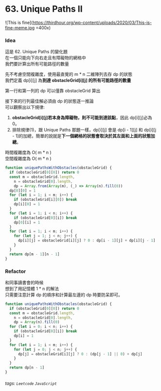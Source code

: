 # 63. Unique Paths II

![This is fine](https://thirdhour.org/wp-content/uploads/2020/03/This-is-fine-meme.jpg =400x)

### Idea

這是 62. Unique Paths 的變化題<br />
在一個只能向下向右走且有障礙物的網格中<br />
我們要計算出所有可能路徑的數量

先不考慮空間複雜度，使用最直覺的 m \* n 二維陣列去存 dp 的狀態<br />
我們定義 dp[i][j] 為**到達 obstacleGrid[i][j] 的所有可能路徑的數量**

第一行和第一列的 dp 可以僅靠 obstacleGrid 算出

接下來的行列最佳解必須由 dp 的狀態逐一推論<br />
可以觀察出以下規律:

1. **obstacleGrid[i][j]若本身為障礙物，則不可能到達該點**，因此 dp[i][j]必為 0。
2. 排除規律(1)，跟 Unique Paths 那題一樣，dp[i][j] 會是 dp[i - 1][j] 和 dp[i][j - 1]的加總，簡單的說就是**下一個網格的狀態會取決於其左面和上面的狀態加總**。

時間複雜度為 O( m \* n )<br />
空間複雜度為 O( m \* n )

```javascript
function uniquePathsWithObstacles(obstacleGrid) {
  if (obstacleGrid[0][0]) return 0
  const m = obstacleGrid.length,
    n = obstacleGrid[0].length,
    dp = Array.from(Array(m), (_) => Array(n).fill(0))
  dp[0][0] = 1
  for (let i = 1; i < m; i++) {
    if (obstacleGrid[i][0]) break
    dp[i][0] = 1
  }
  for (let i = 1; i < n; i++) {
    if (obstacleGrid[0][i]) break
    dp[0][i] = 1
  }
  for (let i = 1; i < m; i++) {
    for (let j = 1; j < n; j++) {
      dp[i][j] = obstacleGrid[i][j] ? 0 : dp[i - 1][j] + dp[i][j - 1]
    }
  }
  return dp[m - 1][n - 1]
}
```

### Refactor

和同事讀書會的時候<br />
想到了用記憶體 1 \* n 的解法<br />
只需要注意計算 dp 的順序和計算最左邊的 dp 時要防呆即可。

```javascript
function uniquePathsWithObstacles(obstacleGrid) {
  if (obstacleGrid[0][0]) return 0
  const m = obstacleGrid.length,
    n = obstacleGrid[0].length,
    dp = Array(n).fill(0)
  for (let i = 0; i < n; i++) {
    if (obstacleGrid[0][i]) break
    dp[i] = 1
  }
  for (let i = 1; i < m; i++) {
    for (let j = 0; j < n; j++) {
      dp[j] = obstacleGrid[i][j] ? 0 : (dp[j - 1] || 0) + dp[j]
    }
  }
  return dp[n - 1]
}
```

###### tags: `Leetcode` `JavaScript`
